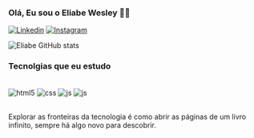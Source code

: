 ### Olá, Eu sou o Eliabe Wesley 🖐🏽

[![Linkedin](https://img.shields.io/badge/LinkedIn-0077B5?style=for-the-badge&logo=linkedin&logoColor=white)](https://linkedin.com/in/eliabe-wesley-2a031022a)
[![Instagram](https://img.shields.io/badge/Instagram-E4405F?style=for-the-badge&logo=instagram&logoColor=white)](https://instagram.com/weliabe)

![Eliabe GitHub stats](https://github-readme-stats.vercel.app/api?username=eliabeW&show_icons=true&theme=tokyonight)

### Tecnolgias que eu estudo

<div style="display: inline_block"><br/>
    <img align="center" alt="html5" src="https://img.shields.io/badge/HTML5-E34F26?style=for-the-badge&logo=html5&logoColor=white" />
    <img align="center" alt="css" src="https://img.shields.io/badge/CSS3-1572B6?style=for-the-badge&logo=css3&logoColor=white" />
    <img align="center" alt="js" src="https://img.shields.io/badge/JavaScript-F7DF1E?style=for-the-badge&logo=javascript&logoColor=black" />
    <img align="center" alt="js" src="https://img.shields.io/badge/React_Native-20232A?style=for-the-badge&logo=react&logoColor=61DAFB" />
</div><br/>

Explorar as fronteiras da tecnologia é como abrir as páginas de um livro infinito, sempre há algo novo para descobrir.
